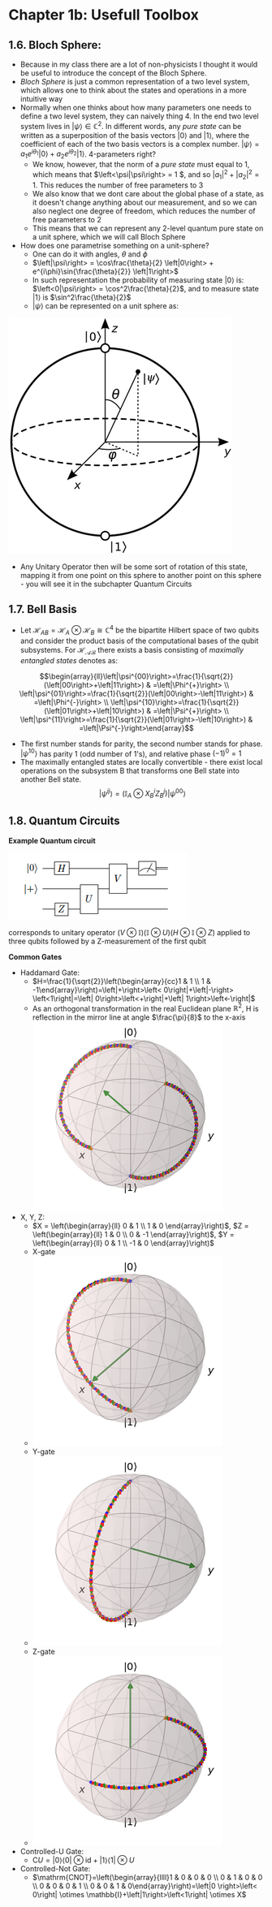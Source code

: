 # Chapter 1b: Usefull Toolbox


## 1.6. Bloch Sphere:
- Because in my class there are a lot of non-physicists I thought it would be useful to introduce the concept of the Bloch Sphere. 
- _Bloch Sphere_ is just a common representation of a two level system, which allows one to think about the states and operations in a more intuitive way
- Normally when one thinks about how many parameters one needs to define a two level system, they can naively thing 4. In the end two level system lives in $\left|\psi\right> \in \mathbb{C}^2$. In different words, any _pure state_ can be written as a superposition of the basis vectors $\left|0\right>$ and $\left|1\right>$, where the coefficient of each of the two basis vectors is a complex number. $\left|\psi\right> = a_1e^{i\theta_1} \left|0\right> +  a_2e^{i\theta_2} \left|1\right>$. 4-parameters right?
    - We know, however, that the norm of a _pure state_ must equal to 1, which means that $\left<\psi|\psi\right> = 1 $, and so $\left|a_1\right|^2 + \left|a_2\right|^2=1$. This reduces the number of free parameters to 3
    - We also know that we dont care about the global phase of a state, as it doesn't change anything about our measurement, and so we can also neglect one degree of freedom, which reduces the number of free parameters to 2
    - This means that we can represent any 2-level quantum pure state on a unit sphere, which we will call Bloch Sphere
- How does one parametrise something on a unit-sphere?
    - One can do it with angles, $\theta \text{ and } \phi$
    - $\left|\psi\right> = \cos\frac{\theta}{2} \left|0\right> +  e^{i\phi}\sin{\frac{\theta}{2}} \left|1\right>$
    - In such representation the probability of measuring state $\left|0\right>$ is: $\left<0|\psi\right> = \cos^2\frac{\theta}{2}$, and to measure state $\left|1\right>$ is $\sin^2\frac{\theta}{2}$
    - $\left|\psi\right>$ can be represented on a unit sphere as:

![image info](bloch_sphere.png) 
- Any Unitary Operator then will be some sort of rotation of this state, mapping it from one point on this sphere to another point on this sphere - you will see it in the subchapter Quantum Circuits

## 1.7. Bell Basis
- Let $\mathcal{H}_{A B}=\mathcal{H}_A \otimes \mathcal{H}_B \cong \mathbb{C}^4$ be the bipartite Hilbert space of two qubits and consider the product basis of the computational bases of the qubit subsystems. For $\mathcal{H_{AB}}$ there exists a basis consisting of _maximally entangled states_ denotes as:


$$\begin{array}{ll}\left|\psi^{00}\right>=\frac{1}{\sqrt{2}}(\left|00\right>+\left|11\right>) & =\left|\Phi^{+}\right> \\ \left|\psi^{01}\right>=\frac{1}{\sqrt{2}}(\left|00\right>-\left|11\right>) & =\left|\Phi^{-}\right> \\ \left|\psi^{10}\right>=\frac{1}{\sqrt{2}}(\left|01\right>+\left|10\right>) & =\left|\Psi^{+}\right> \\ \left|\psi^{11}\right>=\frac{1}{\sqrt{2}}(\left|01\right>-\left|10\right>) & =\left|\Psi^{-}\right>\end{array}$$

- The first number stands for parity, the second number stands for phase. $\left|\psi^{10}\right>$ has parity 1 (odd number of 1's), and relative phase $(-1)^0=1$
- The maximally entangled states are locally convertible - there exist local operations on the subsystem B that transforms one Bell state into another Bell state.
$$\left|\psi^{i j}\right>=\left(\mathbb{I}_A \otimes X_B^i Z_B^j\right)\left|\psi^{00}\right>$$

## 1.8. Quantum Circuits
**Example Quantum circuit**

![image info](quantum_circuit_ch1.png) 

corresponds to unitary operator $\left(V \otimes \mathbb{I}\right)\left(\mathbb{I}\otimes U\right)\left(H\otimes\mathbb{I}\otimes Z\right)$ applied to three qubits followed by a Z-measurement of the first qubit

**Common Gates**

- Haddamard Gate:
    - $H=\frac{1}{\sqrt{2}}\left(\begin{array}{cc}1 & 1 \\ 1 & -1\end{array}\right)=\left|+\right>\left< 0\right|+\left|-\right> \left<1\right|=\left| 0\right>\left<+\right|+\left| 1\right>\left<-\right|$
    - As an orthogonal transformation in the real Euclidean plane $\mathbb{R}^2$, H is reflection in the mirror line at angle $\frac{\pi}{8}$ to the x-axis
    ![image info](h_gate.png) 
- X, Y, Z:
    - $X = \left(\begin{array}{ll} 0 & 1 \\ 1 & 0 \end{array}\right)$, $Z = \left(\begin{array}{ll} 1 & 0 \\ 0 & -1 \end{array}\right)$, $Y = \left(\begin{array}{ll} 0 & 1 \\ -1 & 0 \end{array}\right)$
    - X-gate
    - ![image info](x_gate.png) 
    - Y-gate
    - ![image info](y_gate.png) 
    - Z-gate
    - ![image info](z_gate.png) 
- Controlled-U Gate:
    - $\mathrm{C} U=\left|0\right>\left<0\right|\otimes \mathrm{id}+\left| 1\right>\left<1\right| \otimes U$
- Controlled-Not Gate:
    - $\mathrm{CNOT}=\left(\begin{array}{llll}1 & 0 & 0 & 0 \\ 0 & 1 & 0 & 0 \\ 0 & 0 & 0 & 1 \\ 0 & 0 & 1 & 0\end{array}\right)=\left|0 \right>\left< 0\right| \otimes \mathbb{I}+\left|1\right>\left<1\right| \otimes X$



